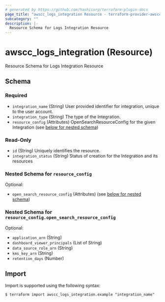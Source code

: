 ```yaml
---
# generated by https://github.com/hashicorp/terraform-plugin-docs
page_title: "awscc_logs_integration Resource - terraform-provider-awscc"
subcategory: ""
description: |-
  Resource Schema for Logs Integration Resource
---
```


# awscc_logs_integration (Resource)

Resource Schema for Logs Integration Resource



<!-- schema generated by tfplugindocs -->
## Schema

### Required

- `integration_name` (String) User provided identifier for integration, unique to the user account.
- `integration_type` (String) The type of the Integration.
- `resource_config` (Attributes) OpenSearchResourceConfig for the given Integration (see [below for nested schema](#nestedatt--resource_config))

### Read-Only

- `id` (String) Uniquely identifies the resource.
- `integration_status` (String) Status of creation for the Integration and its resources

<a id="nestedatt--resource_config"></a>
### Nested Schema for `resource_config`

Optional:

- `open_search_resource_config` (Attributes) (see [below for nested schema](#nestedatt--resource_config--open_search_resource_config))

<a id="nestedatt--resource_config--open_search_resource_config"></a>
### Nested Schema for `resource_config.open_search_resource_config`

Optional:

- `application_arn` (String)
- `dashboard_viewer_principals` (List of String)
- `data_source_role_arn` (String)
- `kms_key_arn` (String)
- `retention_days` (Number)

## Import

Import is supported using the following syntax:

```shell
$ terraform import awscc_logs_integration.example "integration_name"
```

